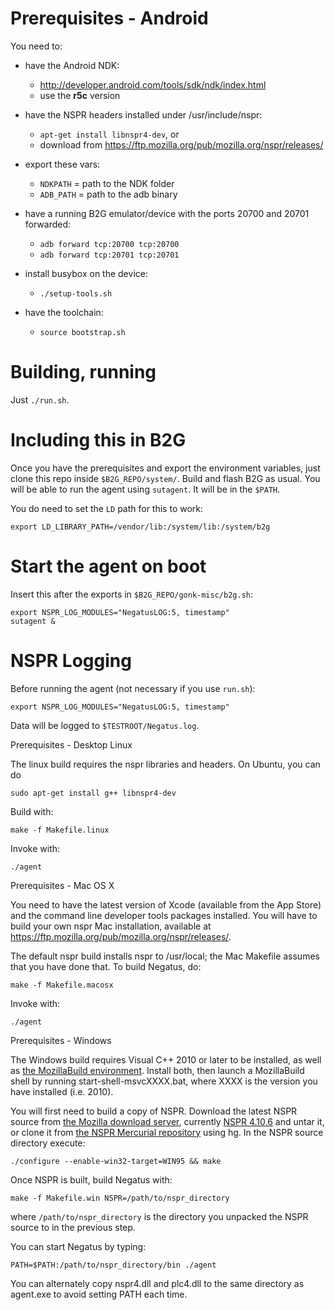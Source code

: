 # Prerequisites - Android

You need to:

* have the Android NDK:
    * http://developer.android.com/tools/sdk/ndk/index.html
    * use the **r5c** version

* have the NSPR headers installed under /usr/include/nspr:
    * `apt-get install libnspr4-dev`, or
    * download from https://ftp.mozilla.org/pub/mozilla.org/nspr/releases/

* export these vars:
    * `NDKPATH` = path to the NDK folder
    * `ADB_PATH` = path to the adb binary

* have a running B2G emulator/device with the ports 20700 and 20701 forwarded:
    * `adb forward tcp:20700 tcp:20700`
    * `adb forward tcp:20701 tcp:20701`

* install busybox on the device:
    * `./setup-tools.sh`

* have the toolchain:
    * `source bootstrap.sh`

# Building, running

Just `./run.sh`.

# Including this in B2G

Once you have the prerequisites and export the environment variables,
just clone this repo inside `$B2G_REPO/system/`. Build and flash B2G as usual.
You will be able to run the agent using `sutagent`. It will be in the `$PATH`.

You do need to set the `LD` path for this to work:

    export LD_LIBRARY_PATH=/vendor/lib:/system/lib:/system/b2g

# Start the agent on boot

Insert this after the exports in `$B2G_REPO/gonk-misc/b2g.sh`:

    export NSPR_LOG_MODULES="NegatusLOG:5, timestamp"
    sutagent &

# NSPR Logging
Before running the agent (not necessary if you use `run.sh`):

`export NSPR_LOG_MODULES="NegatusLOG:5, timestamp"`

Data will be logged to `$TESTROOT/Negatus.log`.

Prerequisites - Desktop Linux

The linux build requires the nspr libraries and headers. On Ubuntu, you can do

    sudo apt-get install g++ libnspr4-dev

Build with:

    make -f Makefile.linux

Invoke with:

    ./agent

Prerequisites - Mac OS X

You need to have the latest version of Xcode (available from the App Store) and the
command line developer tools packages installed. You will have to build your own
nspr Mac installation, available at
https://ftp.mozilla.org/pub/mozilla.org/nspr/releases/.

The default nspr build installs nspr to /usr/local; the Mac Makefile assumes that you
have done that. To build Negatus, do:

    make -f Makefile.macosx

Invoke with:

    ./agent

Prerequisites - Windows

The Windows build requires Visual C++ 2010 or later to be installed, as well as [the MozillaBuild environment]. Install both, then launch a MozillaBuild shell by running start-shell-msvcXXXX.bat, where XXXX is the version you have installed (i.e. 2010).

You will first need to build a copy of NSPR. Download the latest NSPR source from [the Mozilla download server], currently [NSPR 4.10.6] and untar it,  or clone it from [the NSPR Mercurial repository] using hg. In the NSPR source directory execute:

    ./configure --enable-win32-target=WIN95 && make

Once NSPR is built, build Negatus with:

    make -f Makefile.win NSPR=/path/to/nspr_directory

where `/path/to/nspr_directory` is the directory you unpacked the NSPR source to in the previous step.

You can start Negatus by typing:

    PATH=$PATH:/path/to/nspr_directory/bin ./agent

You can alternately copy nspr4.dll and plc4.dll to the same directory as agent.exe to avoid setting PATH each time.

[the MozillaBuild environment]: http://ftp.mozilla.org/pub/mozilla.org/mozilla/libraries/win32/MozillaBuildSetup-Latest.exe
[the Mozilla download server]: http://ftp.mozilla.org/pub/mozilla.org/nspr/releases/
[NSPR 4.10.6]: http://ftp.mozilla.org/pub/mozilla.org/nspr/releases/v4.10.6/src/nspr-4.10.6.tar.gz
[the NSPR Mercurial repository]: http://hg.mozilla.org/projects/nspr/
